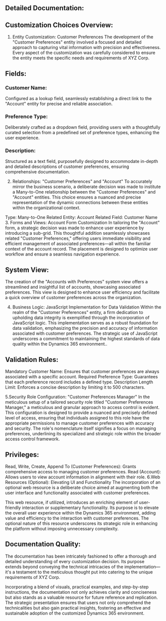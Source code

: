 ## Detailed Documentation:

## Customization Choices Overview:
1. Entity Customization: Customer Preferences
The development of the "Customer Preferences" entity involved a focused and detailed approach to capturing vital information with precision and effectiveness. Every aspect of the customization was carefully considered to ensure the entity meets the specific needs and requirements of XYZ Corp.

## Fields:


### Customer Name:
Configured as a lookup field, seamlessly establishing a direct link to the "Account" entity for precise and reliable association.

### Preference Type:
Deliberately crafted as a dropdown field, providing users with a thoughtfully curated selection from a predefined set of preference types, enhancing the user experience.

### Description:
Structured as a text field, purposefully designed to accommodate in-depth and detailed descriptions of customer preferences, ensuring comprehensive documentation.

2. Relationships: "Customer Preferences" and "Account"
To accurately mirror the business scenario, a deliberate decision was made to institute a Many-to-One relationship between the "Customer Preferences" and "Account" entities. This choice ensures a nuanced and precise representation of the dynamic connections between these entities within the organizational context.

Type: Many-to-One
Related Entity: Account
Related Field: Customer Name
3. Forms and Views: Account Form Customization
In tailoring the "Account" form, a strategic decision was made to enhance user experience by introducing a sub-grid. This thoughtful addition seamlessly showcases related "Customer Preferences," offering users immediate visibility and efficient management of associated preferences—all within the familiar context of the account record. The placement is designed to optimize user workflow and ensure a seamless navigation experience.

## System View:
The creation of the "Accounts with Preferences" system view offers a streamlined and insightful list of accounts, showcasing associated preferences. This view is designed to enhance user efficiency and facilitate a quick overview of customer preferences across the organization.

4. Business Logic: JavaScript Implementation for Data Validation
Within the realm of the "Customer Preferences" entity, a firm dedication to upholding data integrity is exemplified through the incorporation of JavaScript logic. This implementation serves as a robust foundation for data validation, emphasizing the precision and accuracy of information associated with customer preferences. The strategic use of JavaScript underscores a commitment to maintaining the highest standards of data quality within the Dynamics 365 environment..

## Validation Rules:

Mandatory Customer Name: Ensures that customer preferences are always associated with a specific account.
Required Preference Type: Guarantees that each preference record includes a defined type.
Description Length Limit: Enforces a concise description by limiting it to 500 characters.

5.Security Role Configuration: "Customer Preferences Manager"
In the meticulous setup of a tailored security role titled "Customer Preferences Manager," a meticulous and granular approach to access control is evident. This configuration is designed to provide a nuanced and precisely defined level of access, ensuring that individuals assigned to this role have the appropriate permissions to manage customer preferences with accuracy and security. The role's nomenclature itself signifies a focus on managing preferences, underlining its specialized and strategic role within the broader access control framework.
## Privileges:

Read, Write, Create, Append To (Customer Preferences): Grants comprehensive access to managing customer preferences.
Read (Account): Allows users to view account information in alignment with their role.
6.Web Resources (Optional): Elevating UI and Functionality
The incorporation of an optional web resource is a deliberate choice aimed at augmenting both the user interface and functionality associated with customer preferences.

This web resource, if utilized, introduces an enriching element of user-friendly interaction or supplementary functionality. Its purpose is to elevate the overall user experience within the Dynamics 365 environment, adding value and efficiency to the interaction with customer preferences. The optional nature of this resource underscores its strategic role in enhancing the platform without imposing unnecessary complexity.

## Documentation Quality:

The documentation has been intricately fashioned to offer a thorough and detailed understanding of every customization decision. Its purpose extends beyond conveying the technical intricacies of the implementation—it's a testament to the meticulous thought put into catering to the unique requirements of XYZ Corp.

Incorporating a blend of visuals, practical examples, and step-by-step instructions, the documentation not only achieves clarity and conciseness but also stands as a valuable resource for future reference and replication. The strategic presentation ensures that users not only comprehend the technicalities but also gain practical insights, fostering an effective and sustainable adoption of the customized Dynamics 365 environment.
